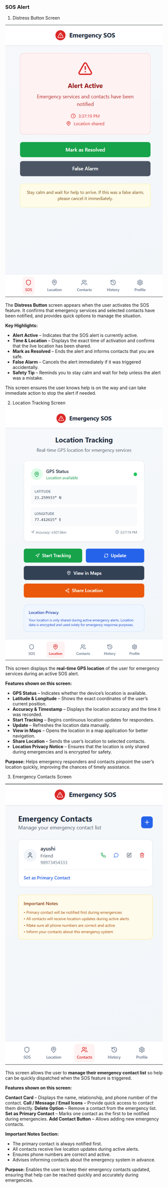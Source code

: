  ### SOS Alert


1. Distress Button Screen 

![SOS Alert Screen](distressbutton.png)




The **Distress Button** screen appears when the user activates the SOS feature.
It confirms that emergency services and selected contacts have been notified, and provides quick options to manage the situation.

**Key Highlights:**

* **Alert Active** – Indicates that the SOS alert is currently active.
* **Time &  Location** – Displays the exact time of activation and confirms that the live location has been shared.
* **Mark as Resolved** – Ends the alert and informs contacts that you are safe.
* **False Alarm** – Cancels the alert immediately if it was triggered accidentally.
* **Safety Tip** – Reminds you to stay calm and wait for help unless the alert was a mistake.

This screen ensures the user knows help is on the way and can take immediate action to stop the alert if needed.




2. Location Tracking Screen


![LOCATION TRACKING SCREEN](locationshare.png)



This screen displays the **real-time GPS location** of the user for emergency services during an active SOS alert.

**Features shown on this screen:**

* **GPS Status** – Indicates whether the device’s location is available.
* **Latitude & Longitude** – Shows the exact coordinates of the user’s current position.
* **Accuracy & Timestamp** – Displays the location accuracy and the time it was recorded.
* **Start Tracking** – Begins continuous location updates for responders.
* **Update** – Refreshes the location data manually.
* **View in Maps** – Opens the location in a map application for better navigation.
* **Share Location** – Sends the user’s location to selected contacts.
* **Location Privacy Notice** – Ensures that the location is only shared during emergencies and is encrypted for safety.

**Purpose:**
Helps emergency responders and contacts pinpoint the user’s location quickly, improving the chances of timely assistance.




3. Emergency Contacts Screen


![EMERGENCY CONTACT SCREEN](contact.png)




This screen allows the user to **manage their emergency contact list** so help can be quickly dispatched when the SOS feature is triggered.

**Features shown on this screen:**

**Contact Card** – Displays the name, relationship, and phone number of the contact.
 **Call / Message / Email Icons** – Provide quick access to contact them directly.
 **Delete Option** – Remove a contact from the emergency list.
**Set as Primary Contact** – Marks one contact as the first to be notified during emergencies.
 **Add Contact Button** – Allows adding new emergency contacts.

**Important Notes Section:**

* The primary contact is always notified first.
* All contacts receive live location updates during active alerts.
* Ensures phone numbers are correct and active.
* Advises informing contacts about the emergency system in advance.

**Purpose:**
Enables the user to keep their emergency contacts updated, ensuring that help can be reached quickly and accurately during emergencies.




